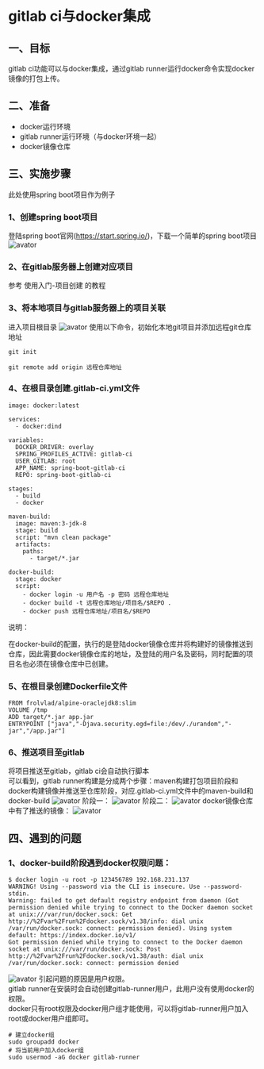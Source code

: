 # gitlab ci与docker集成

## 一、目标

gitlab ci功能可以与docker集成，通过gitlab runner运行docker命令实现docker镜像的打包上传。

## 二、准备

 * docker运行环境
 * gitlab runner运行环境（与docker环境一起）
 * docker镜像仓库

## 三、实施步骤
此处使用spring boot项目作为例子
### 1、创建spring boot项目
登陆spring boot官网(https://start.spring.io/)，下载一个简单的spring boot项目
![avator](./img/gitlab-docker-1.jpg)

### 2、在gitlab服务器上创建对应项目
参考 使用入门-项目创建 的教程

### 3、将本地项目与gitlab服务器上的项目关联
进入项目根目录
![avator](./img/gitlab-docker-2.jpg)
使用以下命令，初始化本地git项目并添加远程git仓库地址
```
git init

git remote add origin 远程仓库地址
```

### 4、在根目录创建.gitlab-ci.yml文件
```
image: docker:latest

services: 
  - docker:dind

variables:
  DOCKER_DRIVER: overlay
  SPRING_PROFILES_ACTIVE: gitlab-ci
  USER_GITLAB: root
  APP_NAME: spring-boot-gitlab-ci
  REPO: spring-boot-gitlab-ci

stages:
  - build
  - docker

maven-build:
  image: maven:3-jdk-8
  stage: build
  script: "mvn clean package"
  artifacts:
    paths:
      - target/*.jar

docker-build:
  stage: docker
  script:
    - docker login -u 用户名 -p 密码 远程仓库地址
    - docker build -t 远程仓库地址/项目名/$REPO .
    - docker push 远程仓库地址/项目名/$REPO
```
说明：

在docker-build的配置，执行的是登陆docker镜像仓库并将构建好的镜像推送到仓库，因此需要docker镜像仓库的地址，及登陆的用户名及密码，同时配置的项目名也必须在镜像仓库中已创建。

### 5、在根目录创建Dockerfile文件
```
FROM frolvlad/alpine-oraclejdk8:slim
VOLUME /tmp
ADD target/*.jar app.jar
ENTRYPOINT ["java","-Djava.security.egd=file:/dev/./urandom","-jar","/app.jar"]
```

### 6、推送项目至gitlab
将项目推送至gitlab，gitlab ci会自动执行脚本<br/>
可以看到，gitlab runner构建是分成两个步骤：maven构建打包项目阶段和docker构建镜像并推送至仓库阶段，对应.gitlab-ci.yml文件中的maven-build和docker-build
![avator](./img/gitlab-docker-3.jpg)
阶段一：
![avator](./img/gitlab-docker-4.jpg)
阶段二：
![avator](./img/gitlab-docker-5.jpg)
docker镜像仓库中有了推送的镜像：
![avator](./img/gitlab-docker-6.jpg)

## 四、遇到的问题

### 1、docker-build阶段遇到docker权限问题：
```
$ docker login -u root -p 123456789 192.168.231.137
WARNING! Using --password via the CLI is insecure. Use --password-stdin.
Warning: failed to get default registry endpoint from daemon (Got permission denied while trying to connect to the Docker daemon socket at unix:///var/run/docker.sock: Get http://%2Fvar%2Frun%2Fdocker.sock/v1.38/info: dial unix /var/run/docker.sock: connect: permission denied). Using system default: https://index.docker.io/v1/
Got permission denied while trying to connect to the Docker daemon socket at unix:///var/run/docker.sock: Post http://%2Fvar%2Frun%2Fdocker.sock/v1.38/auth: dial unix /var/run/docker.sock: connect: permission denied
```
![avator](./img/gitlab-docker-7.jpg)
引起问题的原因是用户权限。<br/>
gitlab runner在安装时会自动创建gitlab-runner用户，此用户没有使用docker的权限。<br/>
docker只有root权限及docker用户组才能使用，可以将gitlab-runner用户加入root或docker用户组即可。
```
# 建立docker组
sudo groupadd docker
# 将当前用户加入docker组
sudo usermod -aG docker gitlab-runner
```
